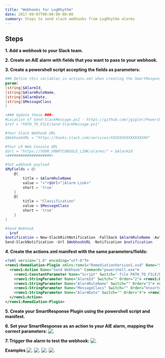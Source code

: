 ```yaml
---
title: "Webhooks for LogRhythm"
date: 2017-09-07T00:00:00-00:00
summary: Steps to send slack webhooks from LogRhythm alarms
---
```

## Steps
**1. Add a webhook to your Slack team.**

**2. Create an AIE alarm with fields that you want to pass to your webhook.**

**3. Create a powershell script accepting the fields as parameters:**
```powershell
### Define this variables in actions.xml when creating the SmartResponse plugin
param(
[string]$AlarmId,
[string]$AlarmRuleName,
[string]$AlarmDate,
[string]$MessageClass
)

<### Update these ###>
#Location of Send-SlackMessage.ps1 - https://github.com/jgigler/Powershell.Slack
$ref = "PATH_TO_FILE/Send-SlackMessage.ps1"

#Your Slack Webhook URL
$WebhookURL = "https://hooks.slack.com/services/XXXXXXXXXXXXXXXXX"

#Your LR Web Console URL
$Url = "https://YOUR_SMARTCONSOLE_LINK/alarms/" + $AlarmId
<####################>

#Set webhook payload
$MyFields = @(
    @{
        title = $AlarmRuleName
        value = "<"+$Url+"|Alarm Link>"
        short = 'true'
    }
    @{
        title = "Classification"
        value = $MessageClass
        short = 'true'
    }
)

#Send Webhook
. $ref
$notification = New-SlackRichNotification -Fallback $AlarmRuleName -AuthorName $AlarmDate -Fields $MyFields
Send-SlackNotification -Url $WebhookURL -Notification $notification
```

**4. Create the actions.xml manifest with the same parameters/fields:**
```xml
<?xml version="1.0" encoding="utf-8"?>
<remv1:Remediation-Plugin xmlns:remv1="RemediationVersion1.xsd" Name="Slack Webhook - Basic Info">
  <remv1:Action Name="Send Webhook" Command="powershell.exe">
    <remv1:ConstantParameter Name="Script" Switch="-file PATH_TO_FILE/basic.ps1" Order="1" />
    <remv1:StringParameter Name="AlarmId" Switch="" Order="2"> <remv1:DefaultInput> <remv1:AlarmId /> </remv1:DefaultInput> </remv1:StringParameter>
    <remv1:StringParameter Name="AlarmRuleName" Switch="" Order="3"> <remv1:DefaultInput> <remv1:AlarmRuleName /> </remv1:DefaultInput> </remv1:StringParameter>
    <remv1:StringParameter Name="MessageClass" Switch="" Order="Unsorted"> <remv1:DefaultInput> <remv1:MessageClass /> </remv1:DefaultInput> </remv1:StringParameter>
    <remv1:StringParameter Name="AlarmDate" Switch="" Order="4"> <remv1:DefaultInput> <remv1:AlarmDate> <remv1:TimeFormat TimeZone="Eastern Standard Time" FormattingString="MMMM dd, yyyy" /> </remv1:AlarmDate> </remv1:DefaultInput> </remv1:StringParameter>
  </remv1:Action>
</remv1:Remediation-Plugin>
```  

**5. Create your SmartResponse Plugin using the powershell script and manifest.**

**6. Set your SmartResponse as an action to your AIE alarm, mapping the correct parameters:**
![.](/img/logrhythm/lr_webhooks2.png)

**7. Trigger the alarm to test the webhook:**
![.](/img/logrhythm/lr_webhooks3.png)

**Examples**
![.](/img/logrhythm/lr_webhooks4.png)
![.](/img/logrhythm/lr_webhooks5.png)
![.](/img/logrhythm/lr_webhooks6.png)
![.](/img/logrhythm/lr_webhooks7.png)